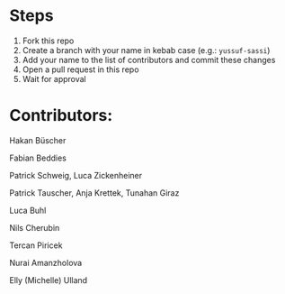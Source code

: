 # Steps
1. Fork this repo
2. Create a branch with your name in kebab case (e.g.: `yussuf-sassi`)
3. Add your name to the list of contributors and commit these changes
4. Open a pull request in this repo
5. Wait for approval

# Contributors:
Hakan Büscher

Fabian Beddies

Patrick Schweig, Luca Zickenheiner

Patrick Tauscher, Anja Krettek, Tunahan Giraz

Luca Buhl

Nils Cherubin

Tercan Piricek

Nurai Amanzholova

Elly (Michelle) Ulland

